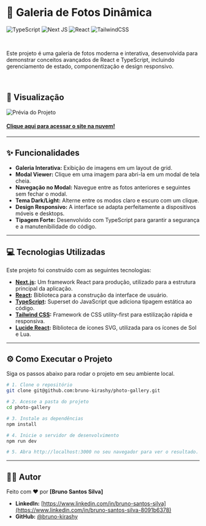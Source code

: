 # 🚀 Galeria de Fotos Dinâmica

![TypeScript](https://img.shields.io/badge/typescript-%23007ACC.svg?style=for-the-badge&logo=typescript&logoColor=white)
![Next JS](https://img.shields.io/badge/Next-black?style=for-the-badge&logo=next.js&logoColor=white)
![React](https://img.shields.io/badge/react-%2320232A.svg?style=for-the-badge&logo=react&logoColor=%2361DAFB)
![TailwindCSS](https://img.shields.io/badge/tailwindcss-%2338B2AC.svg?style=for-the-badge&logo=tailwind-css&logoColor=white)

<br>

Este projeto é uma galeria de fotos moderna e interativa, desenvolvida para demonstrar conceitos avançados de React e TypeScript, incluindo gerenciamento de estado, componentização e design responsivo.

<br>

## 📸 Visualização

![Prévia do Projeto](./public/Gif/2025-09-13%2010-49-56.gif)
#### [Clique aqui para acessar o site na nuvem!](photo-gallery.vercel.app)
---

## ✨ Funcionalidades

* **Galeria Interativa:** Exibição de imagens em um layout de grid.
* **Modal Viewer:** Clique em uma imagem para abri-la em um modal de tela cheia.
* **Navegação no Modal:** Navegue entre as fotos anteriores e seguintes sem fechar o modal.
* **Tema Dark/Light:** Alterne entre os modos claro e escuro com um clique.
* **Design Responsivo:** A interface se adapta perfeitamente a dispositivos móveis e desktops.
* **Tipagem Forte:** Desenvolvido com TypeScript para garantir a segurança e a manutenibilidade do código.

---

## 💻 Tecnologias Utilizadas

Este projeto foi construído com as seguintes tecnologias:

* **[Next.js](https://nextjs.org/):** Um framework React para produção, utilizado para a estrutura principal da aplicação.
* **[React](https://reactjs.org/):** Biblioteca para a construção da interface de usuário.
* **[TypeScript](https://www.typescriptlang.org/):** Superset do JavaScript que adiciona tipagem estática ao código.
* **[Tailwind CSS](https://tailwindcss.com/):** Framework de CSS utility-first para estilização rápida e responsiva.
* **[Lucide React](https://lucide.dev/):** Biblioteca de ícones SVG, utilizada para os ícones de Sol e Lua.

---

## ⚙️ Como Executar o Projeto

Siga os passos abaixo para rodar o projeto em seu ambiente local.

```bash
# 1. Clone o repositório
git clone git@github.com:bruno-kirashy/photo-gallery.git

# 2. Acesse a pasta do projeto
cd photo-gallery

# 3. Instale as dependências
npm install

# 4. Inicie o servidor de desenvolvimento
npm run dev

# 5. Abra http://localhost:3000 no seu navegador para ver o resultado.
```

---

## 👨‍💻 Autor

Feito com ❤️ por **[Bruno Santos Silva]**

- **LinkedIn:** [https://www.linkedin.com/in/bruno-santos-silva](https://www.linkedin.com/in/bruno-santos-silva-8091b6378)
- **GitHub:** [@bruno-kirashy](https://github.com/bruno-kirashy)
